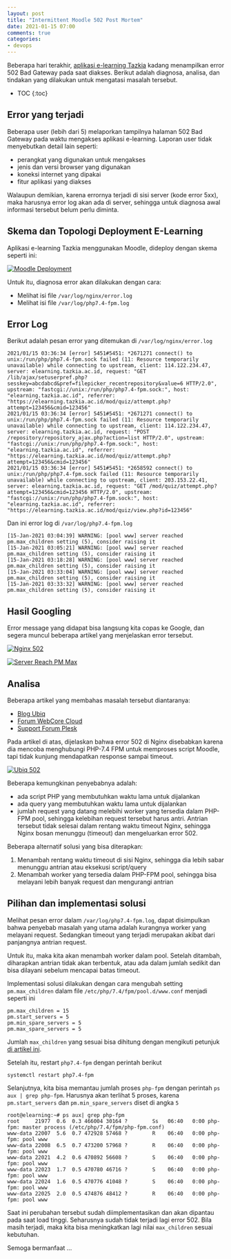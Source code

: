 ```yaml
---
layout: post
title: "Intermittent Moodle 502 Post Mortem"
date: 2021-01-15 07:00
comments: true
categories:
- devops
---
```


Beberapa hari terakhir, [aplikasi e-learning Tazkia](https://elearning.tazkia.ac.id) kadang menampilkan error 502 Bad Gateway pada saat diakses. Berikut adalah diagnosa, analisa, dan tindakan yang dilakukan untuk mengatasi masalah tersebut.

<!--more-->

* TOC
{:toc}

## Error yang terjadi ##

Beberapa user (lebih dari 5) melaporkan tampilnya halaman 502 Bad Gateway pada waktu mengakses aplikasi e-learning. Laporan user tidak menyebutkan detail lain seperti:

* perangkat yang digunakan untuk mengakses
* jenis dan versi browser yang digunakan
* koneksi internet yang dipakai
* fitur aplikasi yang diakses

Walaupun demikian, karena errornya terjadi di sisi server (kode error 5xx), maka harusnya error log akan ada di server, sehingga untuk diagnosa awal informasi tersebut belum perlu diminta.

## Skema dan Topologi Deployment E-Learning ##

Aplikasi e-learning Tazkia menggunakan Moodle, dideploy dengan skema seperti ini:


[![Moodle Deployment]({{site.url}}/images/uploads/2021/nginx-moodle-502/moodle-deployment.png)]({{site.url}}/images/uploads/2021/nginx-moodle-502/moodle-deployment.png)

Untuk itu, diagnosa error akan dilakukan dengan cara:

* Melihat isi file `/var/log/nginx/error.log`
* Melihat isi file `/var/log/php7.4-fpm.log`

## Error Log ##

Berikut adalah pesan error yang ditemukan di `/var/log/nginx/error.log`

```
2021/01/15 03:36:34 [error] 5451#5451: *2671271 connect() to unix:/run/php/php7.4-fpm.sock failed (11: Resource temporarily unavailable) while connecting to upstream, client: 114.122.234.47, server: elearning.tazkia.ac.id, request: "GET /lib/ajax/setuserpref.php?sesskey=abcdabcd&pref=filepicker_recentrepository&value=6 HTTP/2.0", upstream: "fastcgi://unix:/run/php/php7.4-fpm.sock:", host: "elearning.tazkia.ac.id", referrer: "https://elearning.tazkia.ac.id/mod/quiz/attempt.php?attempt=123456&cmid=123456"
2021/01/15 03:36:34 [error] 5451#5451: *2671271 connect() to unix:/run/php/php7.4-fpm.sock failed (11: Resource temporarily unavailable) while connecting to upstream, client: 114.122.234.47, server: elearning.tazkia.ac.id, request: "POST /repository/repository_ajax.php?action=list HTTP/2.0", upstream: "fastcgi://unix:/run/php/php7.4-fpm.sock:", host: "elearning.tazkia.ac.id", referrer: "https://elearning.tazkia.ac.id/mod/quiz/attempt.php?attempt=123456&cmid=123456"
2021/01/15 03:36:34 [error] 5451#5451: *2658592 connect() to unix:/run/php/php7.4-fpm.sock failed (11: Resource temporarily unavailable) while connecting to upstream, client: 203.153.22.41, server: elearning.tazkia.ac.id, request: "GET /mod/quiz/attempt.php?attempt=123456&cmid=123456 HTTP/2.0", upstream: "fastcgi://unix:/run/php/php7.4-fpm.sock:", host: "elearning.tazkia.ac.id", referrer: "https://elearning.tazkia.ac.id/mod/quiz/view.php?id=123456"
```

Dan ini error log di `/var/log/php7.4-fpm.log`

```
[15-Jan-2021 03:04:39] WARNING: [pool www] server reached pm.max_children setting (5), consider raising it
[15-Jan-2021 03:05:21] WARNING: [pool www] server reached pm.max_children setting (5), consider raising it
[15-Jan-2021 03:18:28] WARNING: [pool www] server reached pm.max_children setting (5), consider raising it
[15-Jan-2021 03:33:04] WARNING: [pool www] server reached pm.max_children setting (5), consider raising it
[15-Jan-2021 03:33:32] WARNING: [pool www] server reached pm.max_children setting (5), consider raising it
```

## Hasil Googling ##

Error message yang didapat bisa langsung kita copas ke Google, dan segera muncul beberapa artikel yang menjelaskan error tersebut.

[![Nginx 502]({{site.url}}/images/uploads/2021/nginx-moodle-502/nginx-502.png)]({{site.url}}/images/uploads/2021/nginx-moodle-502/nginx-502.png)

[![Server Reach PM Max]({{site.url}}/images/uploads/2021/nginx-moodle-502/server-reach-pm-max.png)]({{site.url}}/images/uploads/2021/nginx-moodle-502/server-reach-pm-max.png)

## Analisa ##

Beberapa artikel yang membahas masalah tersebut diantaranya:

* [Blog Ubiq](https://ubiq.co/tech-blog/fix-502-bad-gateway-error-nginx/)
* [Forum WebCore Cloud](https://community.webcore.cloud/tutorials/how_to_solve_php_fpm_server_reached_max_children/)
* [Support Forum Plesk](https://support.plesk.com/hc/en-us/articles/214528405--Websites-on-PHP-FPM-are-unavailable-or-loading-slowly-server-reached-max-children-setting-OR-pool-seems-busy-)

Pada artikel di atas, dijelaskan bahwa error 502 di Nginx disebabkan karena dia mencoba menghubungi PHP-7.4 FPM untuk memproses script Moodle, tapi tidak kunjung mendapatkan response sampai timeout. 

[![Ubiq 502]({{site.url}}/images/uploads/2021/nginx-moodle-502/ubiq-cause-502.png)]({{site.url}}/images/uploads/2021/nginx-moodle-502/ubiq-cause-502.png)

Beberapa kemungkinan penyebabnya adalah:

* ada script PHP yang membutuhkan waktu lama untuk dijalankan
* ada query yang membutuhkan waktu lama untuk dijalankan
* jumlah request yang datang melebihi worker yang tersedia dalam PHP-FPM pool, sehingga kelebihan request tersebut harus antri. Antrian tersebut tidak selesai dalam rentang waktu timeout Nginx, sehingga Nginx bosan menunggu (timeout) dan mengeluarkan error 502.

Beberapa alternatif solusi yang bisa diterapkan:

1. Menambah rentang waktu timeout di sisi Nginx, sehingga dia lebih sabar menunggu antrian atau eksekusi script/query
2. Menambah worker yang tersedia dalam PHP-FPM pool, sehingga bisa melayani lebih banyak request dan mengurangi antrian

## Pilihan dan implementasi solusi ##

Melihat pesan error dalam `/var/log/php7.4-fpm.log`, dapat disimpulkan bahwa penyebab masalah yang utama adalah kurangnya worker yang melayani request. Sedangkan timeout yang terjadi merupakan akibat dari panjangnya antrian request. 

Untuk itu, maka kita akan menambah worker dalam pool. Setelah ditambah, diharapkan antrian tidak akan terbentuk, atau ada dalam jumlah sedikit dan bisa dilayani sebelum mencapai batas timeout.

Implementasi solusi dilakukan dengan cara mengubah setting `pm.max_children` dalam file `/etc/php/7.4/fpm/pool.d/www.conf` menjadi seperti ini 

```
pm.max_children = 15
pm.start_servers = 5
pm.min_spare_servers = 5
pm.max_spare_servers = 5
``` 

Jumlah `max_children` yang sesuai bisa dihitung dengan mengikuti petunjuk [di artikel ini](https://www.kinamo.be/en/support/faq/determining-the-correct-number-of-child-processes-for-php-fpm-on-nginx).

Setelah itu, restart `php7.4-fpm` dengan perintah berikut

```
systemctl restart php7.4-fpm
```

Selanjutnya, kita bisa memantau jumlah proses `php-fpm` dengan perintah `ps aux | grep php-fpm`.  Harusnya akan terlihat 5 proses, karena `pm.start_servers` dan `pm.min_spare_servers` diset di angka `5`

```
root@elearning:~# ps aux| grep php-fpm
root     21977  0.6  0.3 466004 30164 ?        Ss   06:40   0:00 php-fpm: master process (/etc/php/7.4/fpm/php-fpm.conf)
www-data 22007  5.6  0.7 472928 57468 ?        R    06:40   0:00 php-fpm: pool www
www-data 22008  6.5  0.7 473200 57968 ?        R    06:40   0:00 php-fpm: pool www
www-data 22021  4.2  0.6 470892 56608 ?        S    06:40   0:00 php-fpm: pool www
www-data 22023  1.7  0.5 470780 46716 ?        S    06:40   0:00 php-fpm: pool www
www-data 22024  1.6  0.5 470776 41048 ?        S    06:40   0:00 php-fpm: pool www
www-data 22025  2.0  0.5 474876 48412 ?        R    06:40   0:00 php-fpm: pool www
```

Saat ini perubahan tersebut sudah diimplementasikan dan akan dipantau pada saat load tinggi. Seharusnya sudah tidak terjadi lagi error 502. Bila masih terjadi, maka kita bisa meningkatkan lagi nilai `max_children` sesuai kebutuhan.

Semoga bermanfaat ... 